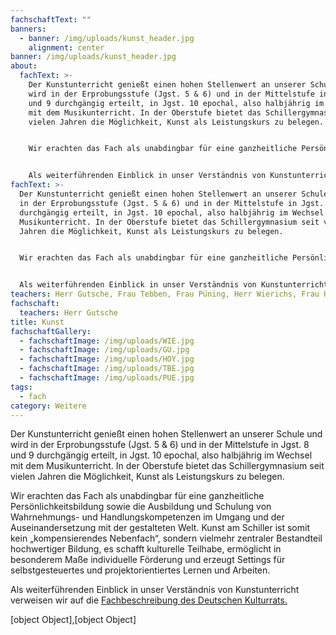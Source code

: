 ```yaml
---
fachschaftText: ""
banners:
  - banner: /img/uploads/kunst_header.jpg
    alignment: center
banner: /img/uploads/kunst_header.jpg
about:
  fachText: >-
    Der Kunstunterricht genießt einen hohen Stellenwert an unserer Schule und
    wird in der Erprobungsstufe (Jgst. 5 & 6) und in der Mittelstufe in Jgst. 8
    und 9 durchgängig erteilt, in Jgst. 10 epochal, also halbjährig im Wechsel
    mit dem Musikunterricht. In der Oberstufe bietet das Schillergymnasium seit
    vielen Jahren die Möglichkeit, Kunst als Leistungskurs zu belegen. 


    Wir erachten das Fach als unabdingbar für eine ganzheitliche Persönlichkeitsbildung sowie die Ausbildung und Schulung von Wahrnehmungs- und Handlungskompetenzen im Umgang und der Auseinandersetzung mit der gestalteten Welt. Kunst am Schiller ist somit kein „kompensierendes Nebenfach“, sondern vielmehr zentraler Bestandteil hochwertiger Bildung, es schafft kulturelle Teilhabe, ermöglicht in besonderem Maße individuelle Förderung und erzeugt Settings für selbstgesteuertes und projektorientiertes Lernen und Arbeiten. 


    Als weiterführenden Einblick in unser Verständnis von Kunstunterricht verweisen wir auf die [Fachbeschreibung des Deutschen Kulturrats](https://www.kulturrat.de/themen/kulturelle-bildung/kulturelle-bildung-schule/das-schulfach-kunst/).
fachText: >-
  Der Kunstunterricht genießt einen hohen Stellenwert an unserer Schule und wird
  in der Erprobungsstufe (Jgst. 5 & 6) und in der Mittelstufe in Jgst. 8 und 9
  durchgängig erteilt, in Jgst. 10 epochal, also halbjährig im Wechsel mit dem
  Musikunterricht. In der Oberstufe bietet das Schillergymnasium seit vielen
  Jahren die Möglichkeit, Kunst als Leistungskurs zu belegen. 


  Wir erachten das Fach als unabdingbar für eine ganzheitliche Persönlichkeitsbildung sowie die Ausbildung und Schulung von Wahrnehmungs- und Handlungskompetenzen im Umgang und der Auseinandersetzung mit der gestalteten Welt. Kunst am Schiller ist somit kein „kompensierendes Nebenfach“, sondern vielmehr zentraler Bestandteil hochwertiger Bildung, es schafft kulturelle Teilhabe, ermöglicht in besonderem Maße individuelle Förderung und erzeugt Settings für selbstgesteuertes und projektorientiertes Lernen und Arbeiten.


  Als weiterführenden Einblick in unser Verständnis von Kunstunterricht verweisen wir auf die [Fachbeschreibung des Deutschen Kulturrats](https://www.kulturrat.de/themen/kulturelle-bildung/kulturelle-bildung-schule/das-schulfach-kunst/)
teachers: Herr Gutsche, Frau Tebben, Frau Püning, Herr Wierichs, Frau Hoymann
fachschaft:
  teachers: Herr Gutsche
title: Kunst
fachschaftGallery:
  - fachschaftImage: /img/uploads/WIE.jpg
  - fachschaftImage: /img/uploads/GU.jpg
  - fachschaftImage: /img/uploads/HOY.jpg
  - fachschaftImage: /img/uploads/TBE.jpg
  - fachschaftImage: /img/uploads/PUE.jpg
tags:
  - fach
category: Weitere
---
```

Der Kunstunterricht genießt einen hohen Stellenwert an unserer Schule und wird in der Erprobungsstufe (Jgst. 5 & 6) und in der Mittelstufe in Jgst. 8 und 9 durchgängig erteilt, in Jgst. 10 epochal, also halbjährig im Wechsel mit dem Musikunterricht. In der Oberstufe bietet das Schillergymnasium seit vielen Jahren die Möglichkeit, Kunst als Leistungskurs zu belegen. 

Wir erachten das Fach als unabdingbar für eine ganzheitliche Persönlichkeitsbildung sowie die Ausbildung und Schulung von Wahrnehmungs- und Handlungskompetenzen im Umgang und der Auseinandersetzung mit der gestalteten Welt. Kunst am Schiller ist somit kein „kompensierendes Nebenfach“, sondern vielmehr zentraler Bestandteil hochwertiger Bildung, es schafft kulturelle Teilhabe, ermöglicht in besonderem Maße individuelle Förderung und erzeugt Settings für selbstgesteuertes und projektorientiertes Lernen und Arbeiten. 

Als weiterführenden Einblick in unser Verständnis von Kunstunterricht verweisen wir auf die [Fachbeschreibung des Deutschen Kulturrats.](https://www.kulturrat.de/themen/kulturelle-bildung/kulturelle-bildung-schule/das-schulfach-kunst/)

[](https://www.kulturrat.de/themen/kulturelle-bildung/kulturelle-bildung-schule/das-schulfach-kunst/)

<div class="gallary">[object Object],[object Object]</div>